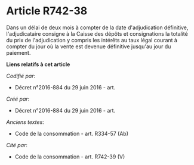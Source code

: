 # Article R742-38

Dans un délai de deux mois à compter de la date d'adjudication définitive, l'adjudicataire consigne à la Caisse des dépôts et
consignations la totalité du prix de l'adjudication y compris les intérêts au taux légal courant à compter du jour où la
vente est devenue définitive jusqu'au jour du paiement.

**Liens relatifs à cet article**

_Codifié par_:

  - Décret n°2016-884 du 29 juin 2016 - art.

_Créé par_:

  - Décret n°2016-884 du 29 juin 2016 - art.

_Anciens textes_:

  - Code de la consommation - art. R334-57 (Ab)

_Cité par_:

  - Code de la consommation - art. R742-39 (V)
